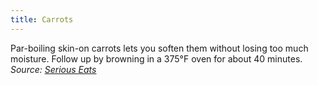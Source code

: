```yaml
---
title: Carrots
---
```

Par-boiling skin-on carrots lets you soften them without losing too much moisture. Follow up by browning in a 375°F oven for about 40 minutes.
_Source: [Serious Eats](https://www.seriouseats.com/the-food-lab-how-to-roast-vegetables)_